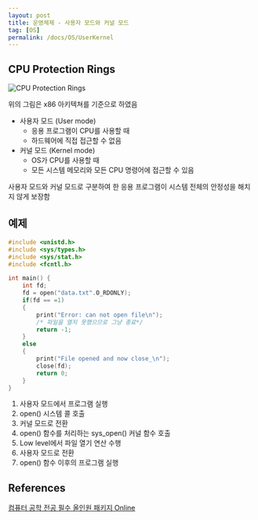 ```yaml
---
layout: post
title: 운영체제 - 사용자 모드와 커널 모드
tag: [OS]
permalink: /docs/OS/UserKernel
---
```


## CPU Protection Rings

![CPU Protection Rings](https://upload.wikimedia.org/wikipedia/commons/thumb/2/2f/Priv_rings.svg/1200px-Priv_rings.svg.png)

위의 그림은 x86 아키텍쳐를 기준으로 하였음

- 사용자 모드 (User mode)
  - 응용 프로그램이 CPU를 사용할 때
  - 하드웨어에 직접 접근할 수 없음
- 커널 모드 (Kernel mode)
  - OS가 CPU를 사용할 때
  - 모든 시스템 메모리와 모든 CPU 명령어에 접근할 수 있음

사용자 모드와 커널 모드로 구분하여 한 응용 프로그램이 시스템 전체의 안정성을 해치지 않게 보장함

## 예제

```c
#include <unistd.h>
#include <sys/types.h>
#include <sys/stat.h>
#include <fcntl.h>

int main() {
    int fd;
    fd = open("data.txt".O_RDONLY);
    if(fd == =1)
    {
        print("Error: can not open file\n");
        /* 파일을 열지 못했으므로 그냥 종료*/
        return -1;
    }
    else
    {
        print("File opened and now close_\n");
        close(fd);
        return 0;
    }
}
```

1. 사용자 모드에서 프로그램 실행
2. open() 시스템 콜 호출
3. 커널 모드로 전환
4. open() 함수를 처리하는 sys_open() 커널 함수 호출
5. Low level에서 파일 열기 연산 수행
6. 사용자 모드로 전환
7. open() 함수 이후의 프로그램 실행

## References

[컴퓨터 공학 전공 필수 올인원 패키지 Online](https://www.fastcampus.co.kr/dev_online_cs)
